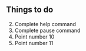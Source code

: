 ## Things to do 


2. Complete help command
4. Complete pause command
5. Point number 10
6. Point number 11